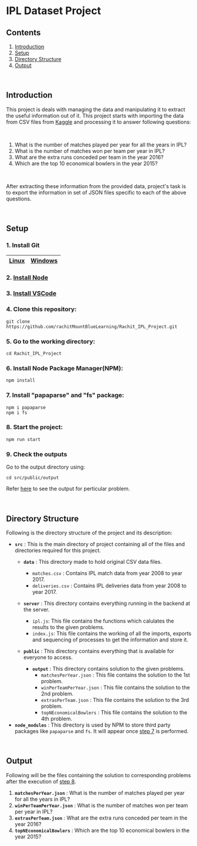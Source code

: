 # IPL Dataset Project

## Contents

1. [Introduction](#introduction)
2. [Setup](#setup)
3. [Directory Structure](#directory-structure)
4. [Output](#output)

<br>

## Introduction

This project is deals with managing the data and manipulating it to extract the useful information out of it. This project starts with importing the data from CSV files from [Kaggle](https://www.kaggle.com/manasgarg/ipl) and processing it to answer following questions:

<br>

1. What is the number of matches played per year for all the years in IPL?
2. What is the number of matches won per team per year in IPL?
3. What are the extra runs conceded per team in the year 2016?
4. Which are the top 10 economical bowlers in the year 2015?

<br>

After extracting these information from the provided data, project's task is to export the information in set of JSON files specific to each of the above questions.
 
<br>

## Setup

### 1. Install Git

[Linux](https://git-scm.com/downloads) | [Windows](https://gitforwindows.org/)
---------------------------------------|-------------------------------

### 2. [Install Node](https://nodejs.org/en/download/)

### 3. [Install VSCode](https://code.visualstudio.com/download)

### 4. Clone this repository:

```
git clone https://github.com/rachitMountBlueLearning/Rachit_IPL_Project.git
```

### 5. Go to the working directory:

```
cd Rachit_IPL_Project
```

### 6. Install Node Package Manager(NPM):

```
npm install
```

### 7. Install "papaparse" and "fs" package:

```
npm i papaparse
npm i fs
```

### 8. Start the project:

```
npm run start
```

### 9. Check the outputs

Go to the output directory using:

```
cd src/public/output
```

Refer [here](#output) to see the output for perticular problem.

<br>

## Directory Structure

Following is the directory structure of the project and its description:

* **`src`** : This is the main directory of project containing all of the files and directories required for this project.
  * **`data`** : This directory made to hold original CSV data files.
      * `matches.csv` : Contains IPL match data from year 2008 to year 2017.
      * `deliveries.csv` : Contains IPL deliveries data from year 2008 to year 2017.
  * **`server`** : This directory contains everything running in the backend at the server.
    * `ipl.js`: This file contains the functions which calulates the results to the given problems.
    * `index.js`: This file contains the working of all the imports, exports and sequencing of processes to get the information and store it.
  * **`public`** : This directory contains everything that is available for everyone to access.

    * **`output`** : This directory contains solution to the given problems.
      * `matchesPerYear.json` : This file contains the solution to the 1st problem.
      * `winPerTeamPerYear.json` : This file contains the solution to the 2nd problem.
      * `extrasPerTeam.json` : This file contains the solution to the 3rd problem.
      * `topNEconomicalBowlers` : This file contains the solution to the 4th problem.
* **`node_modules`** : This directory is used by NPM to store third party packages like `papaparse` and `fs`. It will appear once [step 7](#7-install-papaparse-and-fs-package) is performed.


<br>

## Output
Following will be the files containing the solution to corresponding problems after the execution of [step 8](#8-start-the-project).

1. **`matchesPerYear.json`** : What is the number of matches played per year for all the years in IPL?
2. **`winPerTeamPerYear.json`** : What is the number of matches won per team per year in IPL?
3. **`extrasPerTeam.json`** : What are the extra runs conceded per team in the year 2016?
4. **`topNEconomicalBowlers`** : Which are the top 10 economical bowlers in the year 2015?